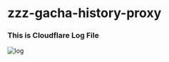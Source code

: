 # zzz-gacha-history-proxy
### This is Cloudflare Log File
![log](https://github.com/user-attachments/assets/6c78df14-7a4c-4d98-899c-3dce0d5bf1de)
